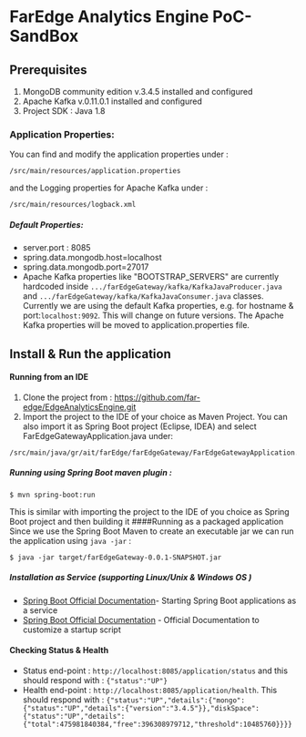 # FarEdge Analytics Engine PoC-SandBox

## Prerequisites
1. MongoDB community edition v.3.4.5 installed and configured
2. Apache Kafka v.0.11.0.1 installed and configured
3. Project SDK : Java 1.8
### Application Properties:
You can find and modify the application properties under : 
```
/src/main/resources/application.properties
```
and the Logging properties for Apache Kafka under : 
```
/src/main/resources/logback.xml
```
##### Default Properties:
* server.port : 8085  
* spring.data.mongodb.host=localhost
* spring.data.mongodb.port=27017
* Apache Kafka properties like "BOOTSTRAP_SERVERS" are currently hardcoded inside ```.../farEdgeGateway/kafka/KafkaJavaProducer.java```
and ```.../farEdgeGateway/kafka/KafkaJavaConsumer.java``` classes. Currently we are using the default Kafka properties, e.g. for hostname & port:```localhost:9092```.
This will change on future versions. The Apache Kafka properties will be moved to application.properties file.
## Install & Run the application
#### Running from an IDE
1. Clone the project from : https://github.com/far-edge/EdgeAnalyticsEngine.git
2. Import the project to the IDE of your choice as Maven Project. You can also import it as Spring Boot project (Eclipse, IDEA)
and select FarEdgeGatewayApplication.java under:
```
/src/main/java/gr/ait/farEdge/farEdgeGateway/FarEdgeGatewayApplication.java
```
##### Running using Spring Boot maven plugin :
```
$ mvn spring-boot:run
```
This is similar with importing the project to the IDE of you choice as Spring Boot project and then building it
####Running as a packaged application
Since we use the Spring Boot Maven to create an executable jar we can run the application using ```java -jar``` :
```
$ java -jar target/farEdgeGateway-0.0.1-SNAPSHOT.jar
```
##### Installation as Service (supporting Linux/Unix & Windows OS )
* [Spring Boot Official Documentation](https://docs.spring.io/spring-boot/docs/current/reference/html/deployment-install.html#deployment-service)- Starting Spring Boot applications as a service
* [Spring Boot Official Documentation](https://docs.spring.io/spring-boot/docs/current/reference/html/deployment-install.html#deployment-script-customization
) - Official Documentation to customize a startup script

#### Checking Status & Health
- Status end-point :
`http://localhost:8085/application/status` and this should respond with : `{"status":"UP"}`
- Health end-point : 
`http://localhost:8085/application/health`. This should respond with : `{"status":"UP","details":{"mongo":{"status":"UP","details":{"version":"3.4.5"}},"diskSpace":{"status":"UP","details":{"total":475981840384,"free":396308979712,"threshold":10485760}}}}`
